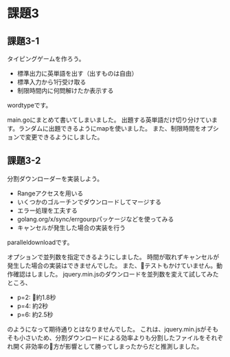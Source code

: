 # 課題3

## 課題3-1

タイピングゲームを作ろう。

* 標準出力に英単語を出す（出すものは自由）
* 標準入力から1行受け取る
* 制限時間内に何問解けたか表示する

wordtypeです。

main.goにまとめて書いてしまいました。
出題する英単語だけ切り分けています。ランダムに出題できるようにmapを使いました。
また、制限時間をオプションで変更できるようにしました。

## 課題3-2

分割ダウンローダーを実装しよう。

* Rangeアクセスを用いる
* いくつかのゴルーチンでダウンロードしてマージする
* エラー処理を工夫する
 * golang.org/x/sync/errgourpパッケージなどを使ってみる
* キャンセルが発生した場合の実装を行う

paralleldownloadです。

オプションで並列数を指定できるようにしました。
時間が取れずキャンセルが発生した場合の実装はできませんでした。
また、テストもかけていません。動作確認はしました。
jquery.min.jsのダウンロードを並列数を変えて試してみたところ、
- p=2: 約1.8秒
- p=4: 約2秒
- p=6: 約2.5秒

のようになって期待通りとはなりませんでした。
これは、jquery.min.jsがそもそも小さいため、分割ダウンロードによる効率よりも分割したファイルをそれぞれ開く非効率の方が影響として勝ってしまったからだと推測しました。
